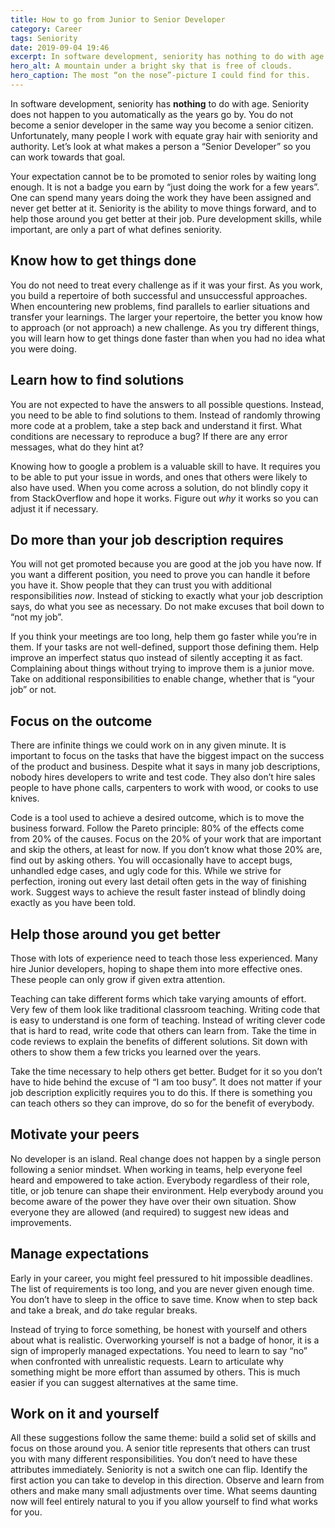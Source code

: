 ```yaml
---
title: How to go from Junior to Senior Developer
category: Career
tags: Seniority
date: 2019-09-04 19:46
excerpt: In software development, seniority has nothing to do with age. When can someone be considered “senior”?
hero_alt: A mountain under a bright sky that is free of clouds.
hero_caption: The most “on the nose”-picture I could find for this.
---
```

In software development, seniority has **nothing** to do with age. Seniority does not happen to you automatically as the years go by. You do not become a senior developer in the same way you become a senior citizen. Unfortunately, many people I work with equate gray hair with seniority and authority. Let’s look at what makes a person a “Senior Developer” so you can work towards that goal.

Your expectation cannot be to be promoted to senior roles by waiting long enough. It is not a badge you earn by “just doing the work for a few years”. One can spend many years doing the work they have been assigned and never get better at it. Seniority is the ability to move things forward, and to help those around you get better at their job. Pure development skills, while important, are only a part of what defines seniority.

## Know how to get things done

You do not need to treat every challenge as if it was your first. As you work, you build a repertoire of both successful and unsuccessful approaches. When encountering new problems, find parallels to earlier situations and transfer your learnings. The larger your repertoire, the better you know how to approach (or not approach) a new challenge. As you try different things, you will learn how to get things done faster than when you had no idea what you were doing.

## Learn how to find solutions

You are not expected to have the answers to all possible questions. Instead, you need to be able to find solutions to them. Instead of randomly throwing more code at a problem, take a step back and understand it first. What conditions are necessary to reproduce a bug? If there are any error messages, what do they hint at?

Knowing how to google a problem is a valuable skill to have. It requires you to be able to put your issue in words, and ones that others were likely to also have used. When you come across a solution, do not blindly copy it from StackOverflow and hope it works. Figure out _why_ it works so you can adjust it if necessary.

## Do more than your job description requires

You will not get promoted because you are good at the job you have now. If you want a different position, you need to prove you can handle it before you have it. Show people that they can trust you with additional responsibilities _now_. Instead of sticking to exactly what your job description says, do what you see as necessary. Do not make excuses that boil down to “not my job”.

If you think your meetings are too long, help them go faster while you’re in them. If your tasks are not well-defined, support those defining them. Help improve an imperfect status quo instead of silently accepting it as fact. Complaining about things without trying to improve them is a junior move. Take on additional responsibilities to enable change, whether that is “your job” or not.

## Focus on the outcome

There are infinite things we could work on in any given minute. It is important to focus on the tasks that have the biggest impact on the success of the product and business. Despite what it says in many job descriptions, nobody hires developers to write and test code. They also don’t hire sales people to have phone calls, carpenters to work with wood, or cooks to use knives.

Code is a tool used to achieve a desired outcome, which is to move the business forward. Follow the Pareto principle: 80% of the effects come from 20% of the causes. Focus on the 20% of your work that are important and skip the others, at least for now. If you don’t know what those 20% are, find out by asking others. You will occasionally have to accept bugs, unhandled edge cases, and ugly code for this. While we strive for perfection, ironing out every last detail often gets in the way of finishing work. Suggest ways to achieve the result faster instead of blindly doing exactly as you have been told.

## Help those around you get better

Those with lots of experience need to teach those less experienced. Many hire Junior developers, hoping to shape them into more effective ones. These people can only grow if given extra attention.

Teaching can take different forms which take varying amounts of effort. Very few of them look like traditional classroom teaching. Writing code that is easy to understand is one form of teaching. Instead of writing clever code that is hard to read, write code that others can learn from. Take the time in code reviews to explain the benefits of different solutions. Sit down with others to show them a few tricks you learned over the years.

Take the time necessary to help others get better. Budget for it so you don’t have to hide behind the excuse of “I am too busy”. It does not matter if your job description explicitly requires you to do this. If there is something you can teach others so they can improve, do so for the benefit of everybody.

## Motivate your peers

No developer is an island. Real change does not happen by a single person following a senior mindset. When working in teams, help everyone feel heard and empowered to take action. Everybody regardless of their role, title, or job tenure can shape their environment. Help everybody around you become aware of the power they have over their own situation. Show everyone they are allowed (and required) to suggest new ideas and improvements.

## Manage expectations

Early in your career, you might feel pressured to hit impossible deadlines. The list of requirements is too long, and you are never given enough time. You don’t have to sleep in the office to save time. Know when to step back and take a break, and _do_ take regular breaks.

Instead of trying to force something, be honest with yourself and others about what is realistic. Overworking yourself is not a badge of honor, it is a sign of improperly managed expectations. You need to learn to say “no” when confronted with unrealistic requests. Learn to articulate why something might be more effort than assumed by others. This is much easier if you can suggest alternatives at the same time.

## Work on it and yourself

All these suggestions follow the same theme: build a solid set of skills and focus on those around you. A senior title represents that others can trust you with many different responsibilities. You don’t need to have these attributes immediately. Seniority is not a switch one can flip. Identify the first action you can take to develop in this direction. Observe and learn from others and make many small adjustments over time. What seems daunting now will feel entirely natural to you if you allow yourself to find what works for you.
